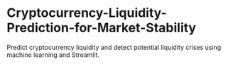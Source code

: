 # Cryptocurrency-Liquidity-Prediction-for-Market-Stability
Predict cryptocurrency liquidity and detect potential liquidity crises using machine learning and Streamlit.
